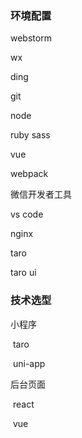 ### 环境配置

webstorm 

wx

ding

git

node

ruby sass

vue

webpack

微信开发者工具

vs code

nginx



taro

taro ui





### 技术选型

小程序 

​	taro 

​	uni-app

后台页面 

​	react

​	vue

